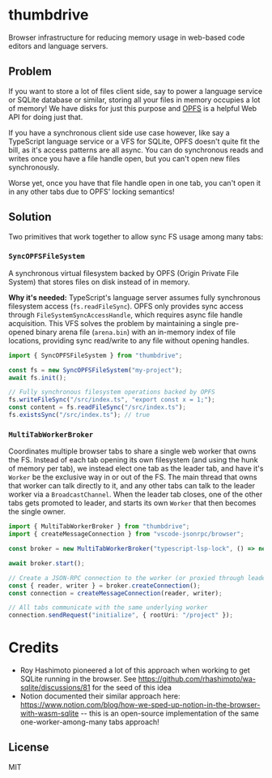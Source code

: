 # thumbdrive

Browser infrastructure for reducing memory usage in web-based code editors and language servers.

## Problem

If you want to store a lot of files client side, say to power a language service or SQLite database or similar, storing all your files in memory occupies a lot of memory! We have disks for just this purpose and [OPFS](https://developer.mozilla.org/en-US/docs/Web/API/File_System_API/Origin_private_file_system) is a helpful Web API for doing just that.

If you have a synchronous client side use case however, like say a TypeScript language service or a VFS for SQLite, OPFS doesn't quite fit the bill, as it's access patterns are all async. You can do synchronous reads and writes once you have a file handle open, but you can't open new files synchronously.

Worse yet, once you have that file handle open in one tab, you can't open it in any other tabs due to OPFS' locking semantics!

## Solution

Two primitives that work together to allow sync FS usage among many tabs:

### `SyncOPFSFileSystem`

A synchronous virtual filesystem backed by OPFS (Origin Private File System) that stores files on disk instead of in memory.

**Why it's needed:** TypeScript's language server assumes fully synchronous filesystem access (`fs.readFileSync`). OPFS only provides sync access through `FileSystemSyncAccessHandle`, which requires async file handle acquisition. This VFS solves the problem by maintaining a single pre-opened binary arena file (`arena.bin`) with an in-memory index of file locations, providing sync read/write to any file without opening handles.

```typescript
import { SyncOPFSFileSystem } from "thumbdrive";

const fs = new SyncOPFSFileSystem("my-project");
await fs.init();

// Fully synchronous filesystem operations backed by OPFS
fs.writeFileSync("/src/index.ts", "export const x = 1;");
const content = fs.readFileSync("/src/index.ts");
fs.existsSync("/src/index.ts"); // true
```

### `MultiTabWorkerBroker`

Coordinates multiple browser tabs to share a single web worker that owns the FS. Instead of each tab opening its own filesystem (and using the hunk of memory per tab), we instead elect one tab as the leader tab, and have it's `Worker` be the exclusive way in or out of the FS. The main thread that owns that worker can talk directly to it, and any other tabs can talk to the leader worker via a `BroadcastChannel`. When the leader tab closes, one of the other tabs gets promoted to leader, and starts its own `Worker` that then becomes the single owner.

```typescript
import { MultiTabWorkerBroker } from "thumbdrive";
import { createMessageConnection } from "vscode-jsonrpc/browser";

const broker = new MultiTabWorkerBroker("typescript-lsp-lock", () => new Worker(new URL("./lsp-worker.js", import.meta.url)));

await broker.start();

// Create a JSON-RPC connection to the worker (or proxied through leader tab)
const { reader, writer } = broker.createConnection();
const connection = createMessageConnection(reader, writer);

// All tabs communicate with the same underlying worker
connection.sendRequest("initialize", { rootUri: "/project" });
```

# Credits

- Roy Hashimoto pioneered a lot of this approach when working to get SQLite running in the browser. See https://github.com/rhashimoto/wa-sqlite/discussions/81 for the seed of this idea
- Notion documented their similar approach here: https://www.notion.com/blog/how-we-sped-up-notion-in-the-browser-with-wasm-sqlite -- this is an open-source implementation of the same one-worker-among-many tabs approach!

## License

MIT
